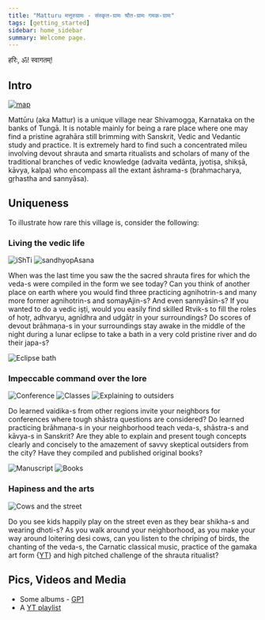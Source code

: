 ```yaml
---
title: "Matturu मत्तूरुग्रामः - संस्कृत-ग्रामः श्रौत-ग्रामः गमक-ग्रामः"
tags: [getting_started]
sidebar: home_sidebar
summary: Welcome page.
---
```


हरिः, ॐ! स्वागतम्!

## Intro
[![map](https://i.imgur.com/rS3C1zY.png)](https://www.google.com/maps/place/Mattur,+Karnataka+577203/@13.8752491,75.5638982,258m/data=!3m1!1e3!4m5!3m4!1s0x3bbba8364432efc7:0x410a20cdb2b8a88f!8m2!3d13.8740709!4d75.56697)

Mattūru (aka Mattur) is a unique village near Shivamogga, Karnataka on the banks of Tungā. It is notable mainly for being a rare place where one may find a pristine agrahāra still brimming with Sanskrit, Vedic and Vedantic study and practice. It is extremely hard to find such a concentrated mileu involving devout shrauta and smarta ritualists and scholars of many of the traditional branches of vedic knowledge (advaita vedānta, jyotiṣa, shikṣā, kāvya, kalpa) who encompass all the extant āshrama-s (brahmacharya, gṛhastha and sannyāsa).

## Uniqueness
To illustrate how rare this village is, consider the following: 

### Living the vedic life
![iShTi](https://i.imgur.com/QPe1bWQ.jpg)
![sandhyopAsana](https://i.imgur.com/40vGkRb.jpg)

When was the last time you saw the the sacred shrauta fires for which the veda-s were compiled in the form we see today? Can you think of another place on earth where you would find three practicing agnihotrin-s and many more former agnihotrin-s and somayAjin-s? And even sannyāsin-s? If you wanted to do a vedic iṣṭi, would you easily find skilled Rtvik-s to fill the roles of hotṛ, adhvaryu, agnīdhra and udgātṛ in your surroundings? Do scores of devout brāhmaṇa-s in your surroundings stay awake in the middle of the night during a lunar eclipse to take a bath in a very cold pristine river and do their japa-s?
 
![Eclipse bath](https://i.imgur.com/n8XznpS.jpg)

### Impeccable command over the lore
![Conference](https://i.imgur.com/K7qUWXIg.png)
![Classes](https://i.imgur.com/0YEptId.jpg)
![Explaining to outsiders](https://i.imgur.com/ZXLNs2b.jpg) 

Do learned vaidika-s from other regions invite your neighbors for conferences where tough shāstra questions are considered? Do learned practicing brāhmaṇa-s in your neighborhood teach veda-s, shāstra-s and kāvya-s in Sanskrit? Are they able to explain and present tough concepts clearly and concisely to the amazement of savvy skeptical outsiders from the city? Have they compiled and published original books?

![Manuscript](https://i.imgur.com/oY007Xg.jpg)
![Books](https://i.imgur.com/w43ztkg.jpg)


### Hapiness and the arts
![Cows and the street](https://i.imgur.com/CWNQub8.jpg)

Do you see kids happily play on the street even as they bear shikha-s and wearing dhoti-s? As you walk around your neighborhood, as you make your way around loitering desi cows, can you listen to the chriping of birds, the chanting of the veda-s, the Carnatic classical music, practice of the gamaka art form {[YT](https://youtu.be/anoPN1QMyhM?t=532)} and high pitched challenge of the shrauta ritualist?

## Pics, Videos and Media
- Some albums - [GP1](https://photos.google.com/share/AF1QipNRXq7qvE4NPUKSv4faG1Z8bzPskFbTNSIi_ZgZCUpDk7LKZzysXx3Zf5zpqSFUEQ?key=azFVLWRYNzdmUG4yWUV3QU9RNWp0ZTFLbkh0YVBB)
- A [YT playlist](https://www.youtube.com/playlist?list=PL63uIhJxWbgi-g0smMvBwIkwjbt4Jpjft)